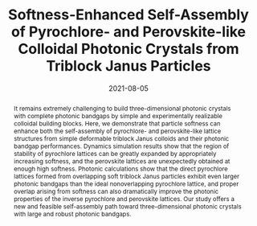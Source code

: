 ---
title: Softness-Enhanced Self-Assembly of Pyrochlore- and Perovskite-like Colloidal Photonic Crystals from Triblock Janus Particles
authors:
- Zhan-Wei Li
- Yu-Wei Sun
- Yan-Hui Wang
- You-Liang Zhu
- Zhong-Yuan Lu
- Zhao-Yan Sun
date: '2021-08-05'
doi: 10.1021/acs.jpclett.1c01969
publish_types: 期刊文章
publication: The Journal of Physical Chemistry Letters
publication_short: J. Phys. Chem. Lett.
abstract: It remains extremely challenging to build three-dimensional  photonic crystals with complete photonic bandgaps by simple and  experimentally realizable colloidal building blocks. Here, we  demonstrate that particle softness can enhance both the self-assembly of  pyrochlore- and perovskite-like lattice structures from simple  deformable triblock Janus colloids and their photonic bandgap  performances. Dynamics simulation results show that the region of  stability of pyrochlore lattices can be greatly expanded by  appropriately increasing softness, and the perovskite lattices are  unexpectedly obtained at enough high softness. Photonic calculations  show that the direct pyrochlore lattices formed from overlapping soft  triblock Janus particles exhibit even larger photonic bandgaps than the  ideal nonoverlapping pyrochlore lattice, and proper overlap arising from  softness can also dramatically improve the photonic properties of the  inverse pyrochlore and perovskite lattices. Our study offers a new and  feasible self-assembly path toward three-dimensional photonic crystals  with large and robust photonic bandgaps.
url_pdf: https://doi.org/10.1021/acs.jpclett.1c01969
---